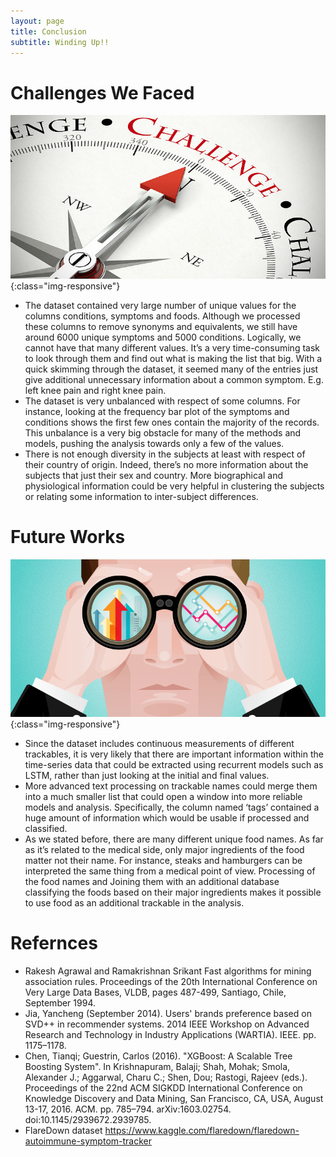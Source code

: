 ```yaml
---
layout: page
title: Conclusion
subtitle: Winding Up!!
---
```


# Challenges We Faced
![Winding Up](/img/data/Challenge.jpg){:class="img-responsive"}
* The dataset contained very large number of unique values for the columns conditions, symptoms and foods. Although we processed these columns to remove synonyms and equivalents, we still have around 6000 unique symptoms and 5000 conditions. Logically, we cannot have that many different values. It’s a very time-consuming task to look through them and find out what is making the list that big. With a quick skimming through the dataset, it seemed many of the entries just give additional unnecessary information about a common symptom. E.g. left knee pain and right knee pain.
* The dataset is very unbalanced with respect of some columns. For instance, looking at the frequency bar plot of the symptoms and conditions shows the first few ones contain the majority of the records. This unbalance is a very big obstacle for many of the methods and models, pushing the analysis towards only a few of the values.
* There is not enough diversity in the subjects at least with respect of their country of origin. Indeed, there’s no more information about the subjects that just their sex and country. More biographical and physiological information could be very helpful in clustering the subjects or relating some information to inter-subject differences.
  

# Future Works
![Winding Up](/img/data/future-of-work-remote.png){:class="img-responsive"}
* Since the dataset includes continuous measurements of different trackables, it is very likely that there are important information within the time-series data that could be extracted using recurrent models such as LSTM, rather than just looking at the initial and final values.
* More advanced text processing on trackable names could merge them into a much smaller list that could open a window into more reliable models and analysis. Specifically, the column named ‘tags’ contained a huge amount of information which would be usable if processed and classified.
* As we stated before, there are many different unique food names. As far as it’s related to the medical side, only major ingredients of the food matter not their name. For instance, steaks and hamburgers can be interpreted the same thing from a medical point of view. Processing of the food names and  Joining them with an additional database classifying the foods based on their major ingredients makes it possible to use food as an additional trackable in the analysis. 

# Refernces
*  Rakesh Agrawal and Ramakrishnan Srikant Fast algorithms for mining association rules. Proceedings of the 20th International Conference on Very Large Data Bases, VLDB, pages 487-499, Santiago, Chile, September 1994.
*  Jia, Yancheng (September 2014). Users' brands preference based on SVD++ in recommender systems. 2014 IEEE Workshop on Advanced Research and Technology in Industry Applications (WARTIA). IEEE. pp. 1175–1178. 
*  Chen, Tianqi; Guestrin, Carlos (2016). "XGBoost: A Scalable Tree Boosting System". In Krishnapuram, Balaji; Shah, Mohak; Smola, Alexander J.; Aggarwal, Charu C.; Shen, Dou; Rastogi, Rajeev (eds.). Proceedings of the 22nd ACM SIGKDD International Conference on Knowledge Discovery and Data Mining, San Francisco, CA, USA, August 13-17, 2016. ACM. pp. 785–794. arXiv:1603.02754. doi:10.1145/2939672.2939785.
*  FlareDown dataset https://www.kaggle.com/flaredown/flaredown-autoimmune-symptom-tracker